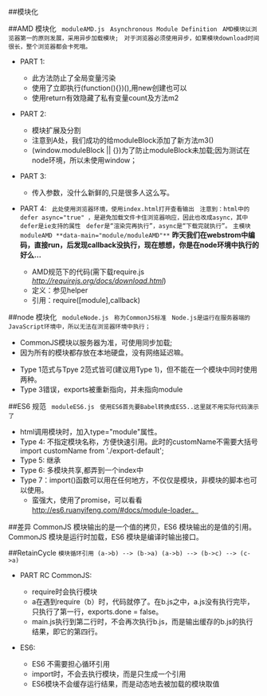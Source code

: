 ##模块化

##AMD 模块化
 ` moduleAMD.js`
 ` Asynchronous Module Definition`
 ` AMD模块以浏览器第一的原则发展，采用异步加载模块;`
 ` 对于浏览器必须使用异步，如果模块download时间很长，整个浏览器都会卡死哦。`
 
 - PART 1: 
   * 此方法防止了全局变量污染
   * 使用了立即执行(function(){})(),用new创建也可以
   * 使用return有效隐藏了私有变量count及方法m2
 
 - PART 2:
   * 模块扩展及分割
   * 注意到A处，我们成功的给moduleBlock添加了新方法m3()
   * (window.moduleBlock || {})为了防止moduleBlock未加载;因为测试在node环境，所以未使用window；

 - PART 3:
   * 传入参数，没什么新鲜的,只是很多人这么写。
   
 - PART 4:
   ` 此处使用浏览器环境，使用index.html打开查看输出`
   ` 注意到：html中的 defer async="true" ，是避免加载文件卡住浏览器响应，因此也改成async，其中defer是ie支持的属性`
   ` defer是“渲染完再执行”，async是“下载完就执行”。`
   ` 主模块moduleAMD **data-main="module/moduleAMD"** ` 
  **昨天我们在webstrom中编码，直接run，后发现callback没执行，现在想想，你是在node环境中执行的好么...**

   * AMD规范下的代码(需下载require.js *http://requirejs.org/docs/download.html*)
   * 定义：参见helper
   * 引用：require([module],callback) 
    


##node 模块化
 ` moduleNode.js`
 ` 称为CommonJS标准`
 ` Node.js是运行在服务器端的JavaScript环境中，所以无法在浏览器环境中执行；`
 * CommonJS模块以服务器为准，可使用同步加载;
 * 因为所有的模块都存放在本地硬盘，没有网络延迟嘛。
 
 - Type 1范式与Tpye 2范式皆可(建议用Type 1)，但不能在一个模块中同时使用两种。
 - Type 3错误，exports被重新指向，并未指向module
 
 ##ES6 规范
 ` moduleES6.js`
 ` 使用ES6首先要Babel转换成ES5..这里就不用实际代码演示了`
 
 - html调用模块时，<script type="module" src="./foo.js"></script>加入type="module"属性。
 - Type 4: 不指定模块名称，方便快速引用。此时的customName不需要大括号 import customName from './export-default';
 - Type 5: 继承
 - Type 6: 多模块共享,都弄到一个index中
 - Type 7：import()函数可以用在任何地方，不仅仅是模块，非模块的脚本也可以使用。
    * 蛮强大，使用了promise，可以看看 http://es6.ruanyifeng.com/#docs/module-loader。

 ##差异
 CommonJS 模块输出的是一个值的拷贝，ES6 模块输出的是值的引用。
 CommonJS 模块是运行时加载，ES6 模块是编译时输出接口。
 
 ##RetainCycle
 `
    模块循环引用
    (a->b) --> (b->a)
    (a->b) --> (b->c) --> (c->a)
 `
 - PART RC CommonJS:
    * require时会执行模块
    * a在遇到require（b）时，代码就停了。在b.js之中，a.js没有执行完毕，只执行了第一行，exports.done = false。
    * main.js执行到第二行时，不会再次执行b.js，而是输出缓存的b.js的执行结果，即它的第四行。
    
 - ES6:   
    * ES6 不需要担心循环引用
    * import时，不会去执行模块，而是只生成一个引用
    * ES6模块不会缓存运行结果，而是动态地去被加载的模块取值
 
 